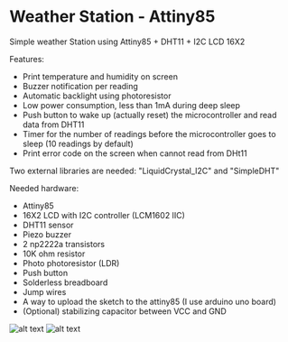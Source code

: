 # Weather Station - Attiny85
Simple weather Station using Attiny85 + DHT11 +  I2C LCD 16X2

Features:
* Print temperature and humidity on screen
* Buzzer notification per reading
* Automatic backlight using photoresistor
* Low power consumption, less than 1mA during deep sleep
* Push button to wake up (actually reset) the microcontroller and read data from DHT11
* Timer for the number of readings before the microcontroller goes to sleep (10 readings by default)
* Print error code on the screen when cannot read from DHt11


Two external libraries are needed: "LiquidCrystal_I2C" and "SimpleDHT"


Needed hardware:
* Attiny85
* 16X2 LCD with I2C controller (LCM1602 IIC)
* DHT11 sensor
* Piezo buzzer
* 2 np2222a transistors
* 10K ohm resistor
* Photo photoresistor (LDR)
* Push button
* Solderless breadboard
* Jump wires
* A way to upload the sketch to the attiny85 (I use arduino uno board)
* (Optional) stabilizing capacitor between VCC and GND


![alt text](https://raw.githubusercontent.com/HA4ever37/Weather_Station-Attiny85/master/HDT11_attiny85_bb.png)
![alt text](https://raw.githubusercontent.com/HA4ever37/Weather_Station-Attiny85/master/Weather-Station-Attiny85.jpg)
